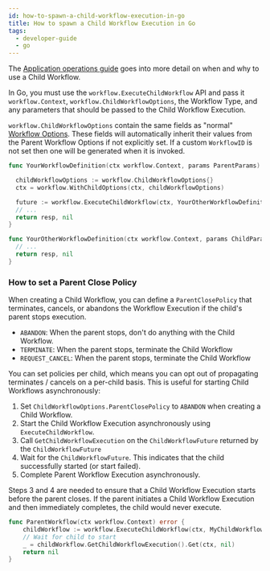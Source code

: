 ```yaml
---
id: how-to-spawn-a-child-workflow-execution-in-go
title: How to spawn a Child Workflow Execution in Go
tags:
  - developer-guide
  - go
---
```


The [Application operations guide](#) goes into more detail on when and why to use a Child Workflow.

In Go, you must use the `workflow.ExecuteChildWorkflow` API and pass it `workflow.Context`, `workflow.ChildWorkflowOptions`, the Workflow Type, and any parameters that should be passed to the Child Workflow Execution.

`workflow.ChildWorkflowOptions` contain the same fields as "normal" [Workflow Options](#what-are-workflow-execution-options).
These fields will automatically inherit their values from the Parent Workflow Options if not explicitly set.
If a custom `WorkflowID` is not set then one will be generated when it is invoked.

```go
func YourWorkflowDefinition(ctx workflow.Context, params ParentParams) (ParentResp, error) {

  childWorkflowOptions := workflow.ChildWorkflowOptions{}
  ctx = workflow.WithChildOptions(ctx, childWorkflowOptions)

  future := workflow.ExecuteChildWorkflow(ctx, YourOtherWorkflowDefinition, ChildParams{})
  // ...
  return resp, nil
}

func YourOtherWorkflowDefinition(ctx workflow.Context, params ChildParams) (ChildResp, error) {
  // ...
  return resp, nil
}
```

### How to set a Parent Close Policy

When creating a Child Workflow, you can define a `ParentClosePolicy` that terminates, cancels, or abandons the Workflow Execution if the child's parent stops execution.

- `ABANDON`: When the parent stops, don't do anything with the Child Workflow.
- `TERMINATE`: When the parent stops, terminate the Child Workflow
- `REQUEST_CANCEL`: When the parent stops, terminate the Child Workflow

You can set policies per child, which means you can opt out of propagating terminates / cancels on a per-child basis.
This is useful for starting Child Workflows asynchronously:

1. Set `ChildWorkflowOptions.ParentClosePolicy` to `ABANDON` when creating a Child Workflow.
2. Start the Child Workflow Execution asynchronously using `ExecuteChildWorkflow`.
3. Call `GetChildWorkflowExecution` on the `ChildWorkflowFuture` returned by the `ChildWorkflowFuture`
4. Wait for the `ChildWorkflowFuture`.
   This indicates that the child successfully started (or start failed).
5. Complete Parent Workflow Execution asynchronously.

Steps 3 and 4 are needed to ensure that a Child Workflow Execution starts before the parent closes.
If the parent initiates a Child Workflow Execution and then immediately completes, the child would never execute.

```go
func ParentWorkflow(ctx workflow.Context) error {
    childWorkflow := workflow.ExecuteChildWorkflow(ctx, MyChildWorkflow)
    // Wait for child to start
    _ = childWorkflow.GetChildWorkflowExecution().Get(ctx, nil)
    return nil
}
```
